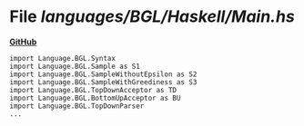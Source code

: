 # File _languages/BGL/Haskell/Main.hs_
**[GitHub](https://github.com/softlang/yas/blob/master/languages/BGL/Haskell/Main.hs)**
```
import Language.BGL.Syntax
import Language.BGL.Sample as S1
import Language.BGL.SampleWithoutEpsilon as S2
import Language.BGL.SampleWithGreediness as S3
import Language.BGL.TopDownAcceptor as TD
import Language.BGL.BottomUpAcceptor as BU
import Language.BGL.TopDownParser
...
```
